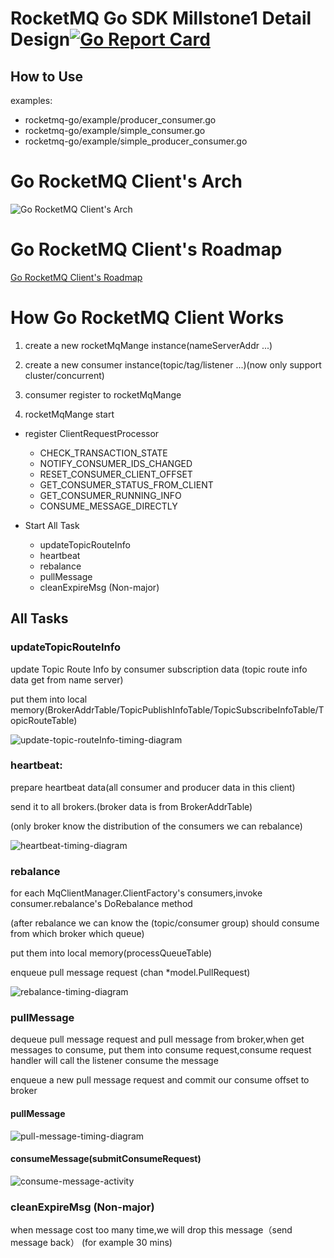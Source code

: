 # RocketMQ Go SDK Millstone1 Detail Design[![Go Report Card](https://goreportcard.com/badge/github.com/StyleTang/incubator-rocketmq-externals)](https://goreportcard.com/report/github.com/StyleTang/incubator-rocketmq-externals)

## How to Use
examples:
* rocketmq-go/example/producer_consumer.go
* rocketmq-go/example/simple_consumer.go
* rocketmq-go/example/simple_producer_consumer.go

# Go RocketMQ Client's Arch

![Go RocketMQ Client's Arch](http://www.plantuml.com/plantuml/svg/bLNDRk8m4Bxp53vNAW_0ZMNxGzM4Dg7Q8tATWKOuDiGE4ajxtvNsaVfEVOMT-8UGO6YR0s8ytum_VvuPvq93EQSC25tb_UZnePHPnQ3SzNfllRpZ74cXgkAKa-SWz5WeJGK3X13x8RGdQ05gvR0xu-a647bvIPPG2k3zQ6rz4HLq0QN3Usg7o9ymfnNNZTFdTap3s4gzUC3Ny9plyNWQngbI9xZkUdOzrLG3WblOEb44IY4Gy-bISkx4RC66d4k6uGxwM445gIvnPR7TTS5szslAj2pHMwmzqobzve2sLyRQdUYW9hipg4O9UurQacSWcHHdKkzBYhprI52ykbgEVFRqzxdI87oqWvHGI9sBHJznVtmQP9IBZLn2kXMiiOQgPKu4_A9RjFTx7YUKHK55LcTabTAok0MQcN8fOLs1qYEPWR7K2WK1QmOOMcOesZnV67vrBwJbPfXbflYOxO87oyxsGemGoowSBR4KK5Y68abt5OXYa6_0CoJ8tnsOw1SW1UWNcVKjzkPgEXjDulGfkafcwNGuVKfdryaacetknrVnD01Adk9u7D_Cnl7rnBhxVPlipVnscAPGvfJdlw6yHHxSrmj-TqgAnkjN4ycMeADrnuFjTZ0zR6bWjVJETHIvQ9gurHu3XXYAAjkkRtUkQVrWlfFeLdA32krgw0GRhStdAx5D-xLZW-aFTV3qoO1yBt0odolGAPA1RyScy4ov6UxVZNHhxYgm9ZRvSPOl2EP6JoDMPtl_f0ILQeBQRvYlmiEoCFLmOYorh-fGq3h8Pp3EHh5FN0TP0jvpBuY1X_MjGrCGcLl-GTdIAsJF_4bibzHfP6Uuj_NrCf9QuhQKnDnKPqWVeoxspMa7hvFeE5DudeRW5qQRpaopbO7SfSOPArT4payL0HbylF-fdw5NkbNiLPedwEFzRp2M30JeZ_T_oc-8_x681B1wrSzt__Ry1m00)

# Go RocketMQ Client's Roadmap
 [Go RocketMQ Client's Roadmap](https://github.com/StyleTang/incubator-rocketmq-externals/blob/master/rocketmq-go/docs/roadmap.md)

# How Go RocketMQ Client Works


1. create a new rocketMqMange instance(nameServerAddr ...)

2. create a new consumer instance(topic/tag/listener ...)(now only support cluster/concurrent)

3. consumer register to rocketMqMange
 
4. rocketMqMange start

* register ClientRequestProcessor
  * CHECK_TRANSACTION_STATE
  * NOTIFY_CONSUMER_IDS_CHANGED
  * RESET_CONSUMER_CLIENT_OFFSET
  * GET_CONSUMER_STATUS_FROM_CLIENT
  * GET_CONSUMER_RUNNING_INFO
  * CONSUME_MESSAGE_DIRECTLY
 
* Start All Task
    * updateTopicRouteInfo
    * heartbeat
    * rebalance
    * pullMessage
    * cleanExpireMsg (Non-major)

## All Tasks

 ### updateTopicRouteInfo
 
 update Topic Route Info by consumer subscription data (topic route info data get from name server) 
 
 put them into local memory(BrokerAddrTable/TopicPublishInfoTable/TopicSubscribeInfoTable/TopicRouteTable)

![update-topic-routeInfo-timing-diagram](http://www.plantuml.com/plantuml/proxy?src=https://raw.githubusercontent.com/StyleTang/incubator-rocketmq-externals/go-client-detail-design/rocketmq-go/docs/update-topic-routeInfo-timing-diagram.puml)

 ### heartbeat:
 
 prepare heartbeat data(all consumer and producer data in this client)
 
 send it to all brokers.(broker data is from BrokerAddrTable) 
  
 (only broker know the distribution of the consumers we can rebalance)

![heartbeat-timing-diagram](http://www.plantuml.com/plantuml/proxy?src=https://raw.githubusercontent.com/StyleTang/incubator-rocketmq-externals/go-client-detail-design/rocketmq-go/docs/heartbeat-timing-diagram.puml)

 ### rebalance
 
 for each MqClientManager.ClientFactory's consumers,invoke consumer.rebalance's DoRebalance method
 
 (after rebalance we can know the (topic/consumer group) should consume from which broker which queue)
 
  put them into local memory(processQueueTable)
  
  enqueue pull message request (chan *model.PullRequest)
  
 ![rebalance-timing-diagram](http://www.plantuml.com/plantuml/svg/XL7DQiCm3BxdANJSO7s170gZi55OsTOMTdPi9J4uaclBbBtz72TBCoZiPblVdpuViL5EaKROR8-_vxhb0AXq3yBUQh04fzH47QmNorGjmCtsSDavYoHrQydic68QCEpDcutoKCXFNU3a7-zoNb7E8sOMRt1FBK-qFuHdvrWhmGF6g3hyJ9Zm926_TD-rceTmjT93le6UOu0kDZ260KMc32yZEM_KyjhXjdho9ejz1DRPh3YTLUDoiWLIAIUmk2eWlCwg3Jgc3gItSGcnTdblsuXo4WvOQnvyoaR9kPV0mrUF0QiLO5LJG6M0o-XkZKYJlSzQC4mTGS3y6AL25n76pyb99nYn_9lqreT1XtdDWlIhLYeaymC0)
  
 ### pullMessage
 
 dequeue pull message request and pull message from broker,when get messages to consume,
 put them into consume request,consume request handler will call the listener consume the message
 
 enqueue a new pull message request and commit our consume offset to broker
 
 #### pullMessage
 
 ![pull-message-timing-diagram](http://www.plantuml.com/plantuml/svg/dPHHZzem3CVV-odynYO1Uwyc9AvNRfCet5hG7b7Qkb2HDbpY7BTlFoSK1bgPnDxYsFdPVyT9YhcGeYqGHfFql0v5HQX1Ntn7X2qI24Z4uMk2neWj_h1eSVYgLS6sDoP1UaM3LojbYcyM3KMg9QsaP6W8aDkwPDRXZnz4Mx9DGEfwsrE3Viu_4XntjKIGIXs0n1w1TWWrOGEg-elkdAtVxMJrfnjDdhJQemvB1KOrIBkwtOB85TTSINM4uXJwfJbHeDJgC1wFeQv0xOV2_6eBdmNE0PLM3UGU6fpOBAatTrW8FfUBOZ_cx4wC1saqLb8W9C5ikLuytokSryOssCdBKB_NVCF6varDdQyxTO_GNnL-O6495_X1Lm51RxhHP5uRmXPrmgrJPVYf2uizH6cMHyNETT7jUf5TepxpjCZoxEcmhWpE2xupj-ZWrhodNoDPtLuI6X9aJJ1mtOoMYsoTn9ji7KLnbWM3EvBwmS40fK58upDcFbt5AU-svRtUD6-HhB6bq72Grru9dk3oCYlkxeSyIOPgrkkSG_TOwfQVIsEsJ-oU-HF1GwNspG1KV1ctpCUW6XlrVhf1OmltDrnak4VklX7dOpm_nyeW3UsX58IT5VZkBPQRHVnpasGl3ytavN0oNKNVukV_12ndionURRxFv_7BTFuWe2r_0m00)
 
 #### consumeMessage(submitConsumeRequest)
 
 ![consume-message-activity](http://www.plantuml.com/plantuml/svg/VL5FQy8m5B_tKxoR4PdWjKvaAnu4Ey7Eqv0HsnSDQvCkBztcjzzBxT3si1m2UVdzJSXBvwEuGY9vmeqc3mlmJXfIrbNfTVng4skegN0UnGu38htXqQ0JT_pnFD8A1EEc7IlpqZS4YmMCakrBjazNxza-ILPPDbgEmP_HWBWWZIE0MEOVQrFW3ti4XQVkE8-m90HXx13rCECxKsWLnTJaEUVeih4XL7IYjnjw0hC3Lm3DLt_32VE_pxfaSGsFBMDQeZdvyxAr8XP_Pl0EgIb3zJ3eBC9Sj1xwmBK1j19z_B3VTGsJJcLTCwqd5VhU24fomk9VVFi6lBTbeZYtLQNzLYbgFynXPRymw_cAGGpMuMH7fdKVjyFF1icBldk0DNKXFLxLrsPZSrccxE0kujwNaUHj_Gi0)
   
 ### cleanExpireMsg (Non-major)

when message cost too many time,we will drop this message（send message back） (for example 30 mins)



